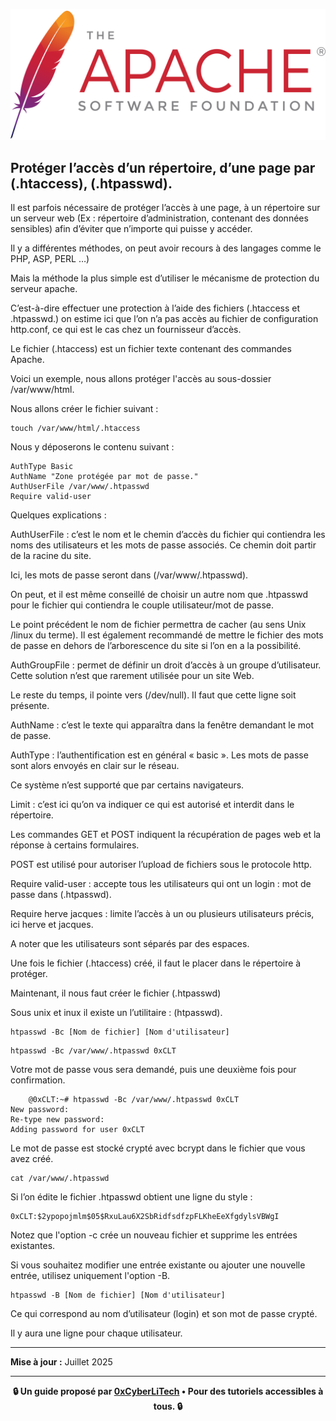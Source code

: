 ![Apache_logo](./images/Apache_logo.png)

## Protéger l’accès d’un répertoire, d’une page par (.htaccess), (.htpasswd).
 
Il est parfois nécessaire de protéger l’accès à une page, à un répertoire sur un serveur web (Ex : répertoire d’administration, contenant des données sensibles) afin d’éviter que n’importe qui puisse y accéder.

Il y a différentes méthodes, on peut avoir recours à des langages comme le PHP, ASP, PERL …)

Mais la méthode la plus simple est d’utiliser le mécanisme de protection du serveur apache.

C’est-à-dire effectuer une protection à l’aide des fichiers (.htaccess et .htpasswd.) on estime ici que l’on n’a pas accès au fichier de configuration http.conf, ce qui est le cas chez un fournisseur d’accès.

Le fichier (.htaccess) est un fichier texte contenant des commandes Apache.

Voici un exemple, nous allons protéger l'accès au sous-dossier /var/www/html.

Nous allons créer le fichier suivant :
```
touch /var/www/html/.htaccess
```
Nous y déposerons le contenu suivant :
```
AuthType Basic
AuthName "Zone protégée par mot de passe."
AuthUserFile /var/www/.htpasswd
Require valid-user
```
Quelques explications :

AuthUserFile : c’est le nom et le chemin d’accès du fichier qui contiendra les noms des utilisateurs et les mots de passe associés. Ce chemin doit partir de la racine du site.

Ici, les mots de passe seront dans (/var/www/.htpasswd).

On peut, et il est même conseillé de choisir un autre nom que .htpasswd pour le fichier qui contiendra le couple utilisateur/mot de passe.

Le point précédent le nom de fichier permettra de cacher (au sens Unix /linux du terme).
Il est également recommandé de mettre le fichier des mots de passe en dehors de l’arborescence du site si l’on en a la possibilité.

AuthGroupFile : permet de définir un droit d’accès à un groupe d’utilisateur.
Cette solution n’est que rarement utilisée pour un site Web.

Le reste du temps, il pointe vers (/dev/null). Il faut que cette ligne soit présente.

AuthName : c’est le texte qui apparaîtra dans la fenêtre demandant le mot de passe.

AuthType : l’authentification est en général « basic ». Les mots de passe sont alors envoyés en clair sur le réseau.

Ce système n’est supporté que par certains navigateurs.

Limit : c’est ici qu’on va indiquer ce qui est autorisé et interdit dans le répertoire.

Les commandes GET et POST indiquent la récupération de pages web et la réponse à certains formulaires.

POST est utilisé pour autoriser l’upload de fichiers sous le protocole http.

Require valid-user : accepte tous les utilisateurs qui ont un login : mot de passe dans (.htpasswd).

Require herve jacques : limite l’accès à un ou plusieurs utilisateurs précis, ici herve et jacques.

A noter que les utilisateurs sont séparés par des espaces.

Une fois le fichier (.htaccess) créé, il faut le placer dans le répertoire à protéger.

Maintenant, il nous faut créer le fichier (.htpasswd)

Sous unix et inux il existe un l’utilitaire : (htpasswd).
```
htpasswd -Bc [Nom de fichier] [Nom d'utilisateur]
```
```
htpasswd -Bc /var/www/.htpasswd 0xCLT
```
Votre mot de passe vous sera demandé, puis une deuxième fois pour confirmation.
```
    @0xCLT:~# htpasswd -Bc /var/www/.htpasswd 0xCLT
New password:
Re-type new password:
Adding password for user 0xCLT
```
Le mot de passe est stocké crypté avec bcrypt dans le fichier que vous avez créé.
```
cat /var/www/.htpasswd
```
Si l’on édite le fichier .htpasswd obtient une ligne du style :
```
0xCLT:$2ypopojmlm$05$RxuLau6X2SbRidfsdfzpFLKheEeXfgdylsVBWgI
```
Notez que l'option -c crée un nouveau fichier et supprime les entrées existantes.

Si vous souhaitez modifier une entrée existante ou ajouter une nouvelle entrée, utilisez uniquement l'option -B.
```
htpasswd -B [Nom de fichier] [Nom d'utilisateur]
```
Ce qui correspond au nom d’utilisateur (login) et son mot de passe crypté.

Il y aura une ligne pour chaque utilisateur.

---

**Mise à jour :** Juillet 2025

---

<p align="center">
  <b>🔒 Un guide proposé par <a href="https://github.com/0xCyberLiTech">0xCyberLiTech</a> • Pour des tutoriels accessibles à tous. 🔒</b>
</p>
